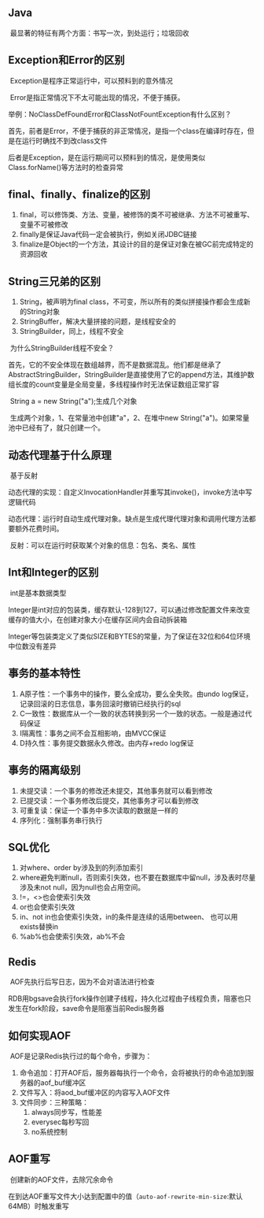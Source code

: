 ## Java

​		最显著的特征有两个方面：书写一次，到处运行；垃圾回收

## Exception和Error的区别

​		Exception是程序正常运行中，可以预料到的意外情况

​		Error是指正常情况下不太可能出现的情况，不便于捕获。

举例：NoClassDefFoundError和ClassNotFountException有什么区别？

首先，前者是Error，不便于捕获的非正常情况，是指一个class在编译时存在，但是在运行时确找不到改class文件

后者是Exception，是在运行期间可以预料到的情况，是使用类似Class.forName()等方法时的检查异常

## final、finally、finalize的区别

1. final，可以修饰类、方法、变量，被修饰的类不可被继承、方法不可被重写、变量不可被修改
2. finally是保证Java代码一定会被执行，例如关闭JDBC链接
3. finalize是Object的一个方法，其设计的目的是保证对象在被GC前完成特定的资源回收

## String三兄弟的区别

1. String，被声明为final class，不可变，所以所有的类似拼接操作都会生成新的String对象
2. StringBuffer，解决大量拼接的问题，是线程安全的
3. StringBuilder，同上，线程不安全

​		为什么StringBuilder线程不安全？

​		首先，它的不安全体现在数组越界，而不是数据混乱。他们都是继承了AbstractStringBuilder，StringBuilder是直接使用了它的append方法，其维护数组长度的count变量是全局变量，多线程操作时无法保证数组正常扩容

​		String a = new String("a");生成几个对象

​		生成两个对象，1、在常量池中创建"a"，2、在堆中new String("a")。如果常量池中已经有了，就只创建一个。

## 动态代理基于什么原理

​		基于反射

​		动态代理的实现：自定义InvocationHandler并重写其invoke()，invoke方法中写逻辑代码

​		动态代理：运行时自动生成代理对象。缺点是生成代理代理对象和调用代理方法都要额外花费时间。

​		反射：可以在运行时获取某个对象的信息：包名、类名、属性

## Int和Integer的区别

​		int是基本数据类型

​		Integer是int对应的包装类，缓存默认-128到127，可以通过修改配置文件来改变缓存的值大小，在创建对象大小在缓存区间内会自动拆装箱

​		Integer等包装类定义了类似SIZE和BYTES的常量，为了保证在32位和64位环境中位数没有差异

## 事务的基本特性

1. A原子性：一个事务中的操作，要么全成功，要么全失败。由undo log保证，记录回滚的日志信息，事务回滚时撤销已经执行的sql
2. C一致性：数据库从一个一致的状态转换到另一个一致的状态。一般是通过代码保证
3. I隔离性：事务之间不会互相影响，由MVCC保证
4. D持久性：事务提交数据永久修改。由内存+redo log保证

## 事务的隔离级别

1. 未提交读：一个事务的修改还未提交，其他事务就可以看到修改
2. 已提交读：一个事务修改后提交，其他事务才可以看到修改
3. 可重复读：保证一个事务中多次读取的数据是一样的
4. 序列化：强制事务串行执行

## SQL优化

1. 对where、order by涉及到的列添加索引
2. where避免判断null，否则索引失效，也不要在数据库中留null，涉及表时尽量涉及未not null，因为null也会占用空间。
3. !=，<>也会使索引失效
4. or也会使索引失效
5. in、not in也会使索引失效，in的条件是连续的话用between、 也可以用exists替换in
6. %ab%也会使索引失效，ab%不会

## Redis

​	AOF先执行后写日志，因为不会对语法进行检查

​	RDB用bgsave会执行fork操作创建子线程，持久化过程由子线程负责，阻塞也只发生在fork阶段，save命令是阻塞当前Redis服务器

## 如何实现AOF

​	AOF是记录Redis执行过的每个命令，步骤为：

1. 命令追加：打开AOF后，服务器每执行一个命令，会将被执行的命令追加到服务器的aof_buf缓冲区
2. 文件写入：将aod_buf缓冲区的内容写入AOF文件
3. 文件同步：三种策略：
    1. always同步写，性能差
    2. everysec每秒写回
    3. no系统控制

## AOF重写

​		创建新的AOF文件，去除冗余命令

​		在到达AOF重写文件大小达到配置中的值（`auto-aof-rewrite-min-size`:默认64MB）时触发重写

​		